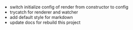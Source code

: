 - switch initialize config of render from constructor to config
- trycatch for renderer and watcher
- add default style for markdown
- update docs for rebuild this project
